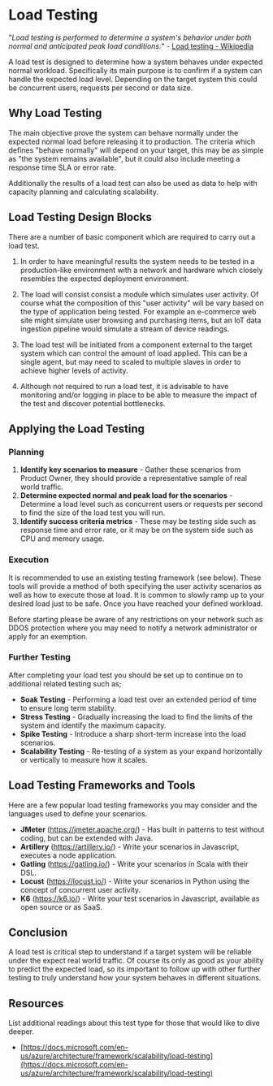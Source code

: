 
# Load Testing

"*Load testing is performed to determine a system's behavior under both normal and anticipated peak load conditions.*" - [Load testing - Wikipedia](https://en.wikipedia.org/wiki/Load_testing)

A load test is designed to determine how a system behaves under expected normal workload.  Specifically its main purpose is to confirm if a system can handle the expected load level. Depending on the target system this could be concurrent users, requests per second or data size.

## Why Load Testing

The main objective prove the system can behave normally under the expected normal load before releasing it to production. The criteria which defines "behave normally" will depend on your target, this may be as simple as "the system remains available", but it could also include meeting a response time SLA or error rate.

Additionally the results of a load test can also be used as data to help with capacity planning and calculating scalability.

## Load Testing Design Blocks

There are a number of basic component which are required to carry out a load test.  

1. In order to have meaningful results the system needs to be tested in a production-like environment with a network and hardware which closely resembles the expected deployment environment.

2. The load will consist consist a module which simulates user activity. Of course what the composition of this "user activity" will be vary based on the type of application being tested. For example an e-commerce web site might simulate user browsing and purchasing items, but an IoT data ingestion pipeline would simulate a stream of device readings.

3. The load test will be initiated from a component external to the target system which can control the amount of load applied. This can be a single agent, but may need to scaled to multiple slaves in order to achieve higher levels of activity.

4. Although not required to run a load test, it is advisable to have monitoring and/or logging in place to be able to measure the impact of the test and discover potential bottlenecks.

## Applying the Load Testing

### Planning

1. **Identify key scenarios to measure**  - Gather these scenarios from Product Owner, they should provide a representative sample of real world traffic.
2. **Determine expected normal and peak load for the scenarios** -  Determine a load level such as concurrent users or requests per second to find the size of the load test you will run.
3. **Identify success criteria metrics** - These may be testing side such as response time and error rate, or it may be on the system side such as CPU and memory usage.

### Execution

It is recommended to use an existing testing framework (see below). These tools will provide a method of both specifying the user activity scenarios as well as how to execute those at load. It is common to slowly ramp up to your desired load just to be safe. Once you have reached your defined workload.

Before starting please be aware of any restrictions on your network such as DDOS protection where you may need to notify a network administrator or apply for an exemption.

### Further Testing

After completing your load test you should be set up to continue on to additional related testing such as;

- **Soak Testing** - Performing a load test over an extended period of time to ensure long term stability.
- **Stress Testing** - Gradually increasing the load to find the limits of the system and identify the maximum capacity.
- **Spike Testing** - Introduce a sharp short-term increase into the load scenarios.
- **Scalability Testing** - Re-testing of a system as your expand horizontally or vertically to measure how it scales.

## Load Testing Frameworks and Tools

Here are a few popular load testing frameworks you may consider and the languages used to define your scenarios.

- **JMeter** (<https://jmeter.apache.org/>) - Has built in patterns to test without coding, but can be extended with Java.
- **Artillery** (<https://artillery.io/>) - Write your scenarios in Javascript, executes a node application.
- **Gatling** (<https://gatling.io/>) -  Write your scenarios in Scala with their DSL.
- **Locust** (<https://locust.io/>) - Write your scenarios in Python using the concept of concurrent user activity.
- **K6** (<https://k6.io/>) - Write your test scenarios in Javascript, available as open source or as SaaS.

## Conclusion

A load test is critical step to understand if a target system will be reliable under the expect real world traffic.
Of course its only as good as your ability to predict the expected load, so its important to follow up with other further testing to truly understand how your system behaves in different situations.

## Resources

List additional readings about this test type for those that would like to dive deeper.

- [https://docs.microsoft.com/en-us/azure/architecture/framework/scalability/load-testing](https://docs.microsoft.com/en-us/azure/architecture/framework/scalability/load-testing)
